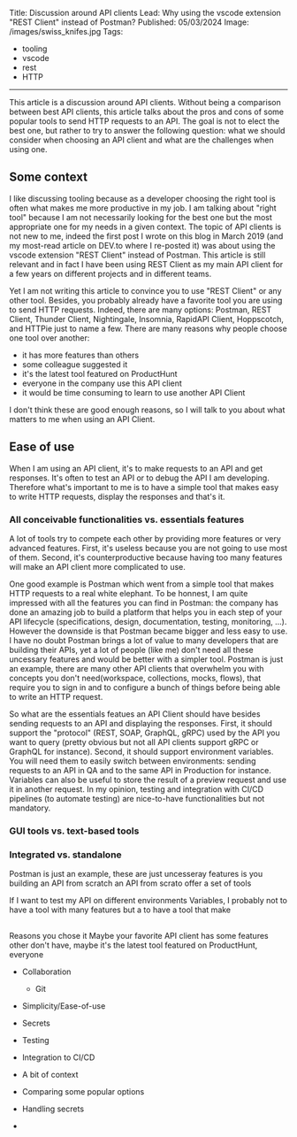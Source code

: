 Title: Discussion around API clients
Lead: Why using the vscode extension "REST Client" instead of Postman? 
Published: 05/03/2024
Image: /images/swiss_knifes.jpg
Tags:
  - tooling
  - vscode
  - rest
  - HTTP
---
This article is a discussion around API clients. Without being a comparison between best API clients, this article talks about the pros and cons of some popular tools to send HTTP requests to an API. The goal is not to elect the best one, but rather to try to answer the following question: what we should consider when choosing an API client and what are the challenges when using one.

## Some context

I like discussing tooling because as a developer choosing the right tool is often what makes me more productive in my job. I am talking about "right tool" because I am not necessarily looking for the best one but the most appropriate one for my needs in a given context. The topic of API clients is not new to me, indeed the first post I wrote on this blog in March 2019 (and my most-read article on DEV.to where I re-posted it) was about using the vscode extension "REST Client" instead of Postman. This article is still relevant and in fact I have been using REST Client as my main API client for a few years on different projects and in different teams.

Yet I am not writing this article to convince you to use "REST Client" or any other tool. Besides, you probably already have a favorite tool you are using to send HTTP requests. Indeed, there are many options: Postman, REST Client, Thunder Client, Nightingale, Insomnia, RapidAPI Client, Hoppscotch, and HTTPie just to name a few. There are many reasons why people choose one tool over another: 
- it has more features than others
- some colleague suggested it
- it's the latest tool featured on ProductHunt
- everyone in the company use this API client
- it would be time consuming to learn to use another API Client

I don't think these are good enough reasons, so I will talk to you about what matters to me when using an API Client.

## Ease of use

When I am using an API client, it's to make requests to an API and get responses. It's often to test an API or to debug the API I am developing. Therefore what's important to me is to have a simple tool that makes easy to write HTTP requests, display the responses and that's it.

### All conceivable functionalities vs. essentials features

A lot of tools try to compete each other by providing more features or very advanced features. First, it's useless because you are not going to use most of them. Second, it's counterproductive because having too many features will make an API client more complicated to use.
 
One good example is Postman which went from a simple tool that makes HTTP requests to a real white elephant. To be honnest, I am quite impressed with all the features you can find in Postman: the company has done an amazing job to build a platform that helps you in each step of your API lifecycle (specifications, design, documentation, testing, monitoring, ...). However the downside is that Postman became bigger and less easy to use. I have no doubt Postman brings a lot of value to many developers that are building their APIs, yet a lot of people (like me) don't need all these uncessary features and would be better with a simpler tool. Postman is just an example, there are many other API clients that overwhelm you with concepts you don't need(workspace, collections, mocks, flows), that require you to sign in and to configure a bunch of things before being able to write an HTTP request.

So what are the essentials featues an API Client should have besides sending requests to an API and displaying the responses. First, it should support the "protocol" (REST, SOAP, GraphQL, gRPC) used by the API  you want to query (pretty obvious but not all API clients support gRPC or GraphQL for instance). Second, it should support environment variables. You will need them to easily switch between environments: sending requests to an API in QA and to the same API in Production for instance. Variables can also be useful to store the result of a preview request and use it in another request. In my opinion, testing and integration with CI/CD pipelines (to automate testing) are nice-to-have functionalities but not mandatory.

### GUI tools vs. text-based tools

### Integrated vs. standalone


 
 Postman is just an example, these are just uncesseray features  is you building an API from scratch  an API from scrato offer a set of tools



If I want to test my API on different environments Variables, I probably  not to have a tool with many features but a  to have a tool that make 

## 

Reasons you chose it Maybe your favorite API client has some features other don't have, maybe it's the latest tool featured on ProductHunt, everyone

- Collaboration
  - Git
- Simplicity/Ease-of-use
- Secrets
- Testing
- Integration to CI/CD


- A bit of context

- Comparing some popular options
- Handling secrets
- 